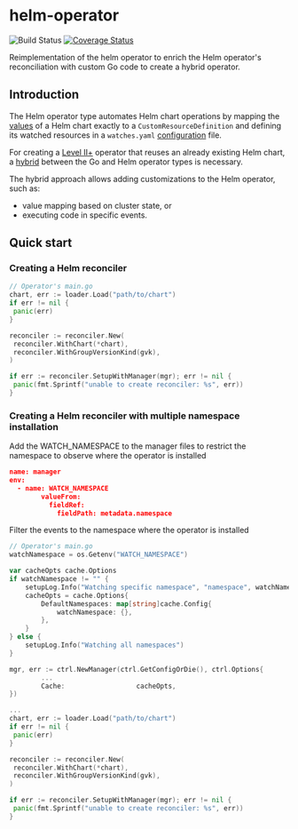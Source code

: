 # helm-operator

![Build Status](https://github.com/operator-framework/helm-operator-plugins/workflows/CI/badge.svg?branch=main)
[![Coverage Status](https://coveralls.io/repos/github/operator-framework/helm-operator-plugins/badge.svg?branch=main)](https://coveralls.io/github/operator-framework/helm-operator-plugins?branch=main)

Reimplementation of the helm operator to enrich the Helm operator's reconciliation with custom Go code to create a 
hybrid operator.

## Introduction

The Helm operator type automates Helm chart operations
by mapping the [values](https://helm.sh/docs/chart_template_guide/values_files/) of a Helm chart exactly to a 
`CustomResourceDefinition` and defining its watched resources in a `watches.yaml` 
[configuration](https://sdk.operatorframework.io/docs/building-operators/helm/tutorial/#watch-the-nginx-cr) file.

For creating a [Level II+](https://sdk.operatorframework.io/docs/advanced-topics/operator-capabilities/operator-capabilities/) operator 
that reuses an already existing Helm chart, a [hybrid](https://github.com/operator-framework/operator-sdk/issues/670)
between the Go and Helm operator types is necessary.

The hybrid approach allows adding customizations to the Helm operator, such as:
- value mapping based on cluster state, or 
- executing code in specific events.

## Quick start

### Creating a Helm reconciler

```go
// Operator's main.go
chart, err := loader.Load("path/to/chart")
if err != nil {
 panic(err)
}

reconciler := reconciler.New(
 reconciler.WithChart(*chart),
 reconciler.WithGroupVersionKind(gvk),
)

if err := reconciler.SetupWithManager(mgr); err != nil {
 panic(fmt.Sprintf("unable to create reconciler: %s", err))
}
```

### Creating a Helm reconciler with multiple namespace installation

Add the WATCH_NAMESPACE to the manager files to restrict the namespace to observe where the operator is installed

```json
name: manager
env:
  - name: WATCH_NAMESPACE
        valueFrom:
          fieldRef:
            fieldPath: metadata.namespace
```

Filter the events to the namespace where the operator is installed

```go
// Operator's main.go
watchNamespace = os.Getenv("WATCH_NAMESPACE")

var cacheOpts cache.Options
if watchNamespace != "" {
	setupLog.Info("Watching specific namespace", "namespace", watchNamespace)
	cacheOpts = cache.Options{
		DefaultNamespaces: map[string]cache.Config{
			watchNamespace: {},
		},
	}
} else {
	setupLog.Info("Watching all namespaces")
}

mgr, err := ctrl.NewManager(ctrl.GetConfigOrDie(), ctrl.Options{
        ...
		Cache:                  cacheOpts,
})

...
chart, err := loader.Load("path/to/chart")
if err != nil {
 panic(err)
}

reconciler := reconciler.New(
 reconciler.WithChart(*chart),
 reconciler.WithGroupVersionKind(gvk),
)

if err := reconciler.SetupWithManager(mgr); err != nil {
 panic(fmt.Sprintf("unable to create reconciler: %s", err))
}
```
